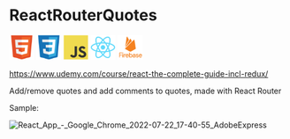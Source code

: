 # ReactRouterQuotes
<div>
<img width="45px" src="https://raw.githubusercontent.com/devicons/devicon/c5378d6c2510ffa0b3e4475af95618a8048d6cf1/icons/html5/html5-original.svg">
  <img width="45px" src="https://raw.githubusercontent.com/devicons/devicon/master/icons/css3/css3-original.svg">
  <img width="45px" src="https://raw.githubusercontent.com/devicons/devicon/master/icons/javascript/javascript-original.svg">
  <img width="45px" src="https://raw.githubusercontent.com/devicons/devicon/master/icons/react/react-original.svg">
    <img width="45px" src="https://raw.githubusercontent.com/devicons/devicon/master/icons/firebase/firebase-plain-wordmark.svg">
</div>

https://www.udemy.com/course/react-the-complete-guide-incl-redux/

Add/remove quotes and add comments to quotes, made with React Router

Sample:

![React_App_-_Google_Chrome_2022-07-22_17-40-55_AdobeExpress](https://user-images.githubusercontent.com/104483060/180572718-686ead3c-c206-4417-a607-a024e4a3ece3.gif)
